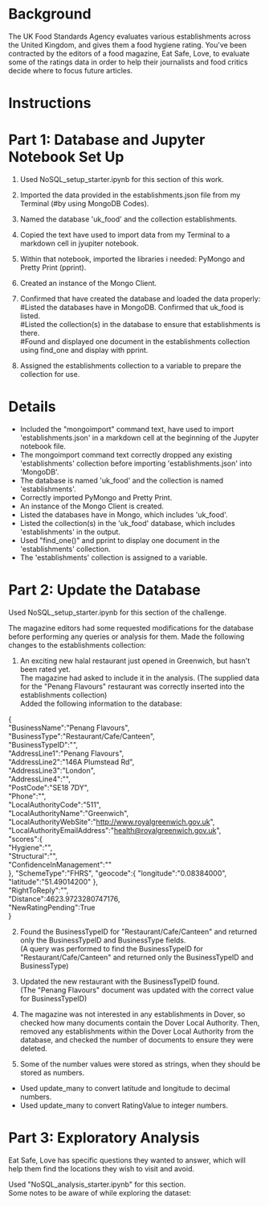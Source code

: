 # Background
The UK Food Standards Agency evaluates various establishments across the United Kingdom, and gives them a food hygiene rating. 
You've been contracted by the editors of a food magazine, Eat Safe, Love, to evaluate some of the ratings data in order to help their journalists and food critics decide where to focus future articles.

# Instructions
# Part 1: Database and Jupyter Notebook Set Up  

1. Used  NoSQL_setup_starter.ipynb for this section of this work.  
2. Imported the data provided in the establishments.json file from my Terminal (#by using MongoDB Codes).  
3. Named the database 'uk_food' and the collection establishments.  
4. Copied the text have used to import data from my Terminal to a markdown cell in jyupiter notebook.  

5. Within that notebook, imported the libraries i needed: PyMongo and Pretty Print (pprint).  
6. Created an instance of the Mongo Client.  

7. Confirmed that have created the database and loaded the data properly:  
#Listed the databases have in MongoDB. Confirmed that uk_food is listed.  
#Listed the collection(s) in the database to ensure that establishments is there.  
#Found and displayed one document in the establishments collection using find_one and display with pprint.

9. Assigned the establishments collection to a variable to prepare the collection for use.

# Details
- Included the "mongoimport" command text, have used to import 'establishments.json' in a markdown cell at the beginning of the Jupyter notebook file.   
- The mongoimport command text correctly dropped any existing 'establishments' collection before importing 'establishments.json' into 'MongoDB'.  
- The database is named 'uk_food' and the collection is named 'establishments'.  
- Correctly imported PyMongo and Pretty Print.   
- An instance of the Mongo Client is created.   
- Listed the databases have in Mongo, which includes 'uk_food'.    
- Listed the collection(s) in the 'uk_food' database, which includes 'establishments' in the output.    
- Used "find_one()" and pprint to display one document in the 'establishments' collection.     
- The 'establishments' collection is assigned to a variable.

# Part 2: Update the Database
Used NoSQL_setup_starter.ipynb for this section of the challenge.  

The magazine editors had some requested modifications for the database before performing any queries or analysis for them. 
Made the following changes to the establishments collection:  

1. An exciting new halal restaurant just opened in Greenwich, but hasn't been rated yet.  
The magazine had asked to include it in the analysis.
(The supplied data for the "Penang Flavours" restaurant was correctly inserted into the establishments collection)    
Added the following information to the database:    

{    
    "BusinessName":"Penang Flavours",    
    "BusinessType":"Restaurant/Cafe/Canteen",    
    "BusinessTypeID":"",    
    "AddressLine1":"Penang Flavours",    
    "AddressLine2":"146A Plumstead Rd",    
    "AddressLine3":"London",    
    "AddressLine4":"",    
    "PostCode":"SE18 7DY",    
    "Phone":"",    
    "LocalAuthorityCode":"511",    
    "LocalAuthorityName":"Greenwich",    
    "LocalAuthorityWebSite":"http://www.royalgreenwich.gov.uk",    
    "LocalAuthorityEmailAddress":"health@royalgreenwich.gov.uk",    
    "scores":{    
        "Hygiene":"",    
        "Structural":"",    
        "ConfidenceInManagement":""    
    },
    "SchemeType":"FHRS",
    "geocode":{
        "longitude":"0.08384000",
        "latitude":"51.49014200"
    },    
    "RightToReply":"",    
    "Distance":4623.9723280747176,    
    "NewRatingPending":True    
}    

2. Found the BusinessTypeID for "Restaurant/Cafe/Canteen" and returned only the BusinessTypeID and BusinessType fields.    
    (A query was performed to find the BusinessTypeID for "Restaurant/Cafe/Canteen" and returned only the BusinessTypeID and BusinessType)      
3. Updated the new restaurant with the BusinessTypeID found.        
   (The "Penang Flavours" document was updated with the correct value for BusinessTypeID)    
4. The magazine was not interested in any establishments in Dover, 
so checked how many documents contain the Dover Local Authority. 
Then, removed any establishments within the Dover Local Authority from the database, and checked the number of documents to ensure they were deleted.

5. Some of the number values were stored as strings, when they should be stored as numbers.    
- Used update_many to convert latitude and longitude to decimal numbers.
- Used update_many to convert RatingValue to integer numbers.

# Part 3: Exploratory Analysis    
Eat Safe, Love has specific questions they wanted to answer, which will help them find the locations they wish to visit and avoid.    

Used "NoSQL_analysis_starter.ipynb" for this section.    
Some notes to be aware of while exploring the dataset:
